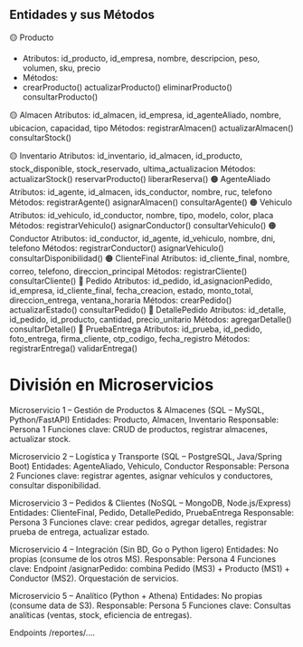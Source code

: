 ## Entidades y sus Métodos
🟡 Producto
- Atributos: id_producto, id_empresa, nombre, descripcion, peso, volumen, sku, precio
- Métodos:
- crearProducto()
actualizarProducto()
eliminarProducto()
consultarProducto()

🟡 Almacen
Atributos: id_almacen, id_empresa, id_agenteAliado, nombre, ubicacion, capacidad, tipo
Métodos:
registrarAlmacen()
actualizarAlmacen()
consultarStock()

🟡 Inventario
Atributos: id_inventario, id_almacen, id_producto, stock_disponible, stock_reservado,
ultima_actualizacion
Métodos:
actualizarStock()
reservarProducto()
liberarReserva()
🟠 AgenteAliado
Atributos: id_agente, id_almacen, ids_conductor, nombre, ruc, telefono
Métodos:
registrarAgente()
asignarAlmacen()
consultarAgente()
🟠 Vehiculo
Atributos: id_vehiculo, id_conductor, nombre, tipo, modelo, color, placa
Métodos:
registrarVehiculo()
asignarConductor()
consultarVehiculo()
🟠 Conductor
Atributos: id_conductor, id_agente, id_vehiculo, nombre, dni, telefono
Métodos:
registrarConductor()
asignarVehiculo()
consultarDisponibilidad()
🟠 ClienteFinal
Atributos: id_cliente_final, nombre, correo, telefono, direccion_principal
Métodos:
registrarCliente()
consultarCliente()
🔴 Pedido
Atributos: id_pedido, id_asignacionPedido, id_empresa, id_cliente_final, fecha_creacion, estado, monto_total, direccion_entrega, ventana_horaria
Métodos:
crearPedido()
actualizarEstado()
consultarPedido()
🔴 DetallePedido
Atributos: id_detalle, id_pedido, id_producto, cantidad, precio_unitario
Métodos:
agregarDetalle()
consultarDetalle()
🔴 PruebaEntrega
Atributos: id_prueba, id_pedido, foto_entrega, firma_cliente, otp_codigo, fecha_registro
Métodos:
registrarEntrega()
validarEntrega()

# División en Microservicios
Microservicio 1 – Gestión de Productos & Almacenes (SQL – MySQL, Python/FastAPI)
Entidades: Producto, Almacen, Inventario
Responsable: Persona 1
Funciones clave: CRUD de productos, registrar almacenes, actualizar stock.

Microservicio 2 – Logística y Transporte (SQL – PostgreSQL, Java/Spring Boot)
Entidades: AgenteAliado, Vehiculo, Conductor
Responsable: Persona 2
Funciones clave: registrar agentes, asignar vehículos y conductores, consultar disponibilidad.

Microservicio 3 – Pedidos & Clientes (NoSQL – MongoDB, Node.js/Express)
Entidades: ClienteFinal, Pedido, DetallePedido, PruebaEntrega
Responsable: Persona 3
Funciones clave: crear pedidos, agregar detalles, registrar prueba de entrega, actualizar estado.

Microservicio 4 – Integración (Sin BD, Go o Python ligero)
Entidades: No propias (consume de los otros MS).
Responsable: Persona 4
Funciones clave:
Endpoint /asignarPedido: combina Pedido (MS3) + Producto (MS1) + Conductor (MS2).
Orquestación de servicios.

Microservicio 5 – Analítico (Python + Athena)
Entidades: No propias (consume data de S3).
Responsable: Persona 5
Funciones clave:
Consultas analíticas (ventas, stock, eficiencia de entregas).


Endpoints /reportes/....

